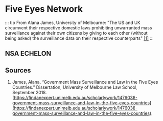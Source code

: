 # Five Eyes Network
::: tip From Alana James, University of Melbourne:
 "The US and UK circumvent their respective domestic laws prohibiting unwarranted mass surveillance against their own citizens by giving to each other (without being asked) the surveillance data on their respective counterparts" <a href="#sources">[1]</a>
:::

## NSA ECHELON

## Sources
1. James, Alana. “Government Mass Surveillance and Law in the Five Eyes Countries.” 
Dissertation, University of Melbourne Law School, September 2018. [https://findanexpert.unimelb.edu.au/scholarlywork/1476038-government-mass-surveillance-and-law-in-the-five-eyes-countries](https://findanexpert.unimelb.edu.au/scholarlywork/1476038-government-mass-surveillance-and-law-in-the-five-eyes-countries).
